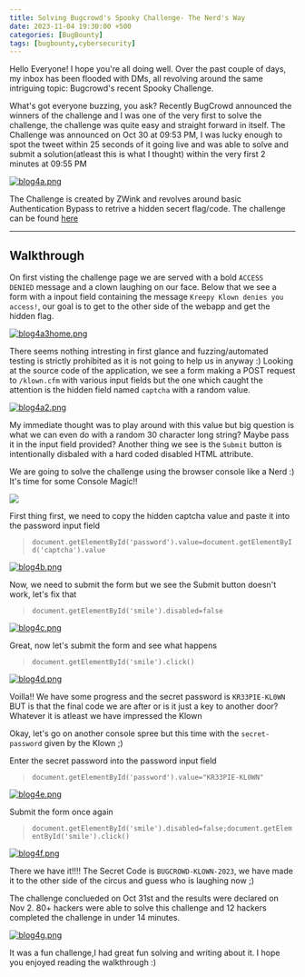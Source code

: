 ```yaml
---
title: Solving Bugcrowd's Spooky Challenge- The Nerd's Way
date: 2023-11-04 19:30:00 +500
categories: [BugBounty]
tags: [bugbounty,cybersecurity]    
---
```


Hello Everyone! I hope you're all doing well. Over the past couple of days, my inbox has been flooded with DMs, all revolving around the same intriguing topic: Bugcrowd's recent Spooky Challenge.

What's got everyone buzzing, you ask? Recently BugCrowd announced the winners of the challenge and I was one of the very first to solve the challenge, the challenge was quite easy and straight forward in itself.
The Challenge was announced on Oct 30 at 09:53 PM, I was lucky enough to spot the tweet within 25 seconds of it going live and was able to solve and submit a solution(atleast this is what I thought) within the very first 2 minutes at 09:55 PM

[![blog4a.png](https://i.postimg.cc/59vZdbY4/blog4a.png)](https://postimg.cc/23kHnp7M)

The Challenge is created by ZWink and revolves around basic Authentication Bypass to retrive a hidden secert flag/code. The challenge can be found [here](http://spooky.bugcrowd.zw.ink/klown.cfm)

---
## Walkthrough

On first visting the challenge page we are served with a bold ```ACCESS  DENIED``` message and a clown laughing on our face.
Below that we see a form with a inpout field containing the message ```Kreepy Klown denies you access!```, our goal is to get to the other side of the webapp and get the hidden flag.

[![blog4a3home.png](https://i.postimg.cc/9fsSMfK8/blog4a3home.png)](https://postimg.cc/yJXnp7Vc)

There seems nothing intresting in first glance and fuzzing/automated testing is strictly prohibited as it is not going to help us in anyway :)
Looking at the source code of the application, we see a form making a POST request to ```/klown.cfm``` with various input fields but the one which caught the attention is the hidden field named ```captcha``` with a random value.

[![blog4a2.png](https://i.postimg.cc/BQL6Wfmp/blog4a2.png)](https://postimg.cc/LnSRfwKg)

My immediate thought was to play around with this value but big question is what we can even do with a random 30 character long string? Maybe pass it in the input field provided? Another thing we see is the ```Submit``` button is intentionally disbaled with a hard coded disabled HTML attribute.

We are going to solve the challenge using the browser console like a Nerd :) It's time for some Console Magic!! 

![](https://media.giphy.com/media/iBjylURwS9N9FCl8Dl/giphy.gif)

First thing first, we need to copy the hidden captcha value and paste it into the password input field 
>```document.getElementById('password').value=document.getElementById('captcha').value```

[![blog4b.png](https://i.postimg.cc/YC5S3Dk9/blog4b.png)](https://postimg.cc/BjCsZgj9)

Now, we need to submit the form but we see the Submit button doesn't work, let's fix that
>```document.getElementById('smile').disabled=false```

[![blog4c.png](https://i.postimg.cc/g2XJ3FCQ/blog4c.png)](https://postimg.cc/Js8MWg45)

Great, now let's submit the form and see what happens
>```document.getElementById('smile').click()```

[![blog4d.png](https://i.postimg.cc/MZ5vSY0P/blog4d.png)](https://postimg.cc/23qzdhKh)

Voilla!! We have some progress and the secret password is ```KR33PIE-KL0WN``` BUT is that the final code we are after or is it just a key to another door? Whatever it is atleast we have impressed the Klown 

Okay, let's go on another console spree but this time with the ```secret-password``` given by the Klown ;)

Enter the secret password into the password input field
>```document.getElementById('password').value="KR33PIE-KL0WN"```

[![blog4e.png](https://i.postimg.cc/BQwb8QV2/blog4e.png)](https://postimg.cc/SJCk3qqK)

Submit the form once again
>```document.getElementById('smile').disabled=false;document.getElementById('smile').click()```

[![blog4f.png](https://i.postimg.cc/3JwWJDnK/blog4f.png)](https://postimg.cc/SjwmgRB5)

There we have it!!!! The Secret Code is ```BUGCROWD-KLOWN-2023```, we have made it to the other side of the circus and guess who is laughing now ;)

The challenge conclueded on Oct 31st and the results were declared on Nov 2. 80+ hackers were able to solve this challenge and 12 hackers completed the challenge in under 14 minutes.

[![blog4g.png](https://i.postimg.cc/VvfvtSwW/blog4g.png)](https://postimg.cc/LYWmK8nJ)


It was a fun challenge,I had great fun solving and writing about it. I hope you enjoyed reading the walkthrough :)